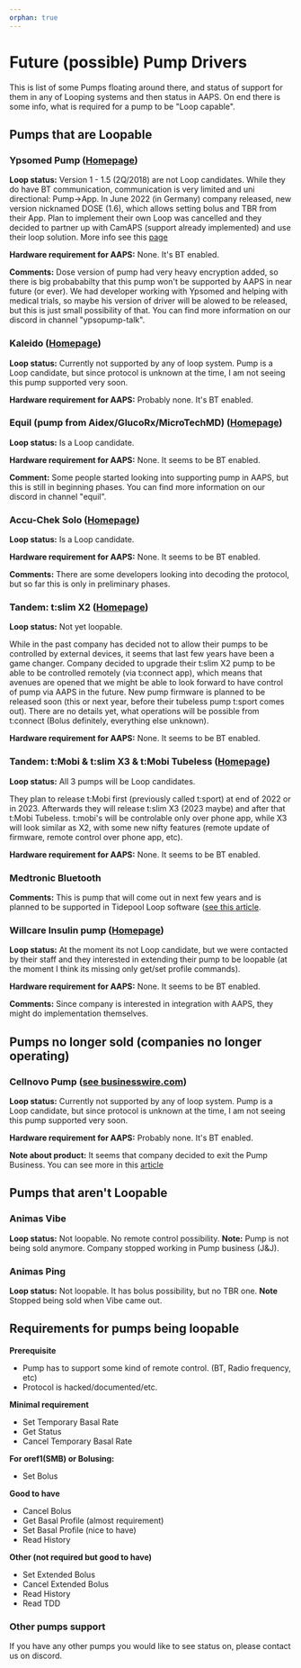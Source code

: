 ```yaml
---
orphan: true
---
```


# Future (possible) Pump Drivers

This is list of some Pumps floating around there, and status of support for them in any of Looping systems and then status in AAPS. On end there is some info, what is required for a pump to be "Loop capable".

## Pumps that are Loopable

### Ypsomed Pump ([Homepage](https://www.ypsomed.com/en/diabetes-care-mylife.html))

**Loop status:** Version 1 - 1.5 (2Q/2018) are not Loop candidates. While they do have BT communication, communication is very limited and uni directional: Pump->App. In June 2022 (in Germany) company released, new version nicknamed DOSE (1.6), which allows setting bolus and TBR from their App. Plan to implement their own Loop was cancelled and they decided to partner up with CamAPS (support already implemented) and use their loop solution.
More info see this [page](https://www.mylife-diabetescare.com/en/loop-program.html)

**Hardware requirement for AAPS:** None. It's BT enabled.

**Comments:** Dose version of pump had very heavy encryption added, so there is big probababilty that this pump won't be supported by AAPS in near future (or ever). We had developer working with Ypsomed and helping with medical trials, so maybe his version of driver will be alowed to be released, but this is just small possibility of that. You can find more information on our discord in channel "ypsopump-talk". 

### Kaleido ([Homepage](https://www.hellokaleido.com/)) 

**Loop status:** Currently not supported by any of loop system. Pump is a Loop candidate, but since protocol is unknown at the time, I am not seeing this pump supported very soon.  

**Hardware requirement for AAPS:** Probably none. It's BT enabled.

### Equil (pump from Aidex/GlucoRx/MicroTechMD)  ([Homepage](https://www.glucorx.ie/glucorx-equil/))

**Loop status:** Is a Loop candidate. 

**Hardware requirement for AAPS:** None. It seems to be BT enabled.

**Comment:** Some people started looking into supporting pump in AAPS, but this is still in beginning phases. You can find more information on our discord in channel "equil". 

### Accu-Chek Solo ([Homepage](https://www.roche.com/media/releases/med-cor-2018-07-23.htm))

**Loop status:** Is a Loop candidate. 

**Hardware requirement for AAPS:** None. It seems to be BT enabled.

**Comments:** There are some developers looking into decoding the protocol, but so far this is only in preliminary phases.

### Tandem: t:slim X2 ([Homepage](https://www.tandemdiabetes.com/))

**Loop status:** Not yet loopable.

While in the past company has decided not to allow their pumps to be controlled by external devices, it seems that last few years have been a game changer. Company decided to upgrade their t:slim X2 pump to be able to be controlled remotely (via t:connect app), which means that avenues are opened that we might be able to look forward to have control of pump via AAPS in the future. New pump firmware is planned to be released soon (this or next year, before their tubeless pump t:sport comes out). There are no details yet, what operations will be possible from t:connect (Bolus definitely, everything else unknown).

**Hardware requirement for AAPS:** None. It seems to be BT enabled.

### Tandem: t:Mobi & t:slim X3 & t:Mobi Tubeless ([Homepage](https://www.tandemdiabetes.com/about-us/pipeline))

**Loop status:** All 3 pumps will be Loop candidates. 

They plan to release t:Mobi first (previously called t:sport) at end of 2022 or in 2023. Afterwards they will release t:slim X3 (2023 maybe) and after that t:Mobi Tubeless. t:mobi's will be controlable only over phone app, while X3 will look similar as X2, with some new nifty features (remote update of firmware, remote control over phone app, etc).  

**Hardware requirement for AAPS:** None. It seems to be BT enabled.

### Medtronic Bluetooth

**Comments:** This is pump that will come out in next few years and is planned to be supported in Tidepool Loop software
 ([see this article](https://www.tidepool.org/blog/tidepool-loop-medtronic-collaboration).

### Willcare Insulin pump ([Homepage](http://shinmyungmedi.com/en/))

**Loop status:** At the moment its not Loop candidate, but we were contacted by their staff and they interested in extending their pump to be loopable (at the moment I think its missing only get/set profile commands). 

**Hardware requirement for AAPS:** None. It seems to be BT enabled.

**Comments:** Since company is interested in integration with AAPS, they might do implementation themselves.

## Pumps no longer sold (companies no longer operating)

### Cellnovo Pump ([see businesswire.com](https://www.businesswire.com/news/home/20190328005829/en/Cellnovo-Stops-Manufacturing-and-Commercial-Operations)) 

**Loop status:** Currently not supported by any of loop system. Pump is a Loop candidate, but since protocol is unknown at the time, I am not seeing this pump supported very soon. 

**Hardware requirement for AAPS:** Probably none. It's BT enabled.

**Note about product:** It seems that company decided to exit the Pump Business. You can see more in this [article](https://diabetogenic.wordpress.com/2019/04/01/and-then-cellnovo-disappeared/?fbclid=IwAR12Ow6gVbEOuD1zw7aNjBwqj5_aPkPipteHY1VHBvT3mchlH2y7Us6ZeAU)

## Pumps that aren't Loopable

### Animas Vibe

**Loop status:** Not loopable. No remote control possibility. 
**Note:** Pump is not being sold anymore. Company stopped working in Pump business (J&J).

### Animas Ping

**Loop status:** Not loopable. It has bolus possibility, but no TBR one. 
**Note** Stopped being sold when Vibe came out.

## Requirements for pumps being loopable

**Prerequisite** 
- Pump has to support some kind of remote control. (BT, Radio frequency, etc)
- Protocol is hacked/documented/etc.

**Minimal requirement** 
- Set Temporary Basal Rate
- Get Status
- Cancel Temporary Basal Rate

**For oref1(SMB) or Bolusing:**
- Set Bolus

**Good to have**
- Cancel Bolus
- Get Basal Profile (almost requirement)
- Set Basal Profile (nice to have)
- Read History 

**Other (not required but good to have)**
- Set Extended Bolus
- Cancel Extended Bolus
- Read History
- Read TDD

### Other pumps support

If you have any other pumps you would like to see status on, please contact us on discord.